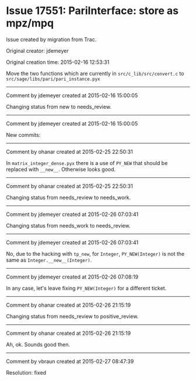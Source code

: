 # Issue 17551: PariInterface: store as mpz/mpq

Issue created by migration from Trac.

Original creator: jdemeyer

Original creation time: 2015-02-16 12:53:31

Move the two functions which are currently in `src/c_lib/src/convert.c` to `src/sage/libs/pari/pari_instance.pyx`


---

Comment by jdemeyer created at 2015-02-16 15:00:05

Changing status from new to needs_review.


---

Comment by jdemeyer created at 2015-02-16 15:00:05

New commits:


---

Comment by ohanar created at 2015-02-25 22:50:31

In `matrix_integer_dense.pyx` there is a use of `PY_NEW` that should be replaced with `__new__`. Otherwise looks good.


---

Comment by ohanar created at 2015-02-25 22:50:31

Changing status from needs_review to needs_work.


---

Comment by jdemeyer created at 2015-02-26 07:03:41

Changing status from needs_work to needs_review.


---

Comment by jdemeyer created at 2015-02-26 07:03:41

No, due to the hacking with `tp_new`, for `Integer`, `PY_NEW(Integer)` is not the same as `Integer.__new__(Integer)`.


---

Comment by jdemeyer created at 2015-02-26 07:08:19

In any case, let's leave fixing `PY_NEW(Integer)` for a different ticket.


---

Comment by ohanar created at 2015-02-26 21:15:19

Changing status from needs_review to positive_review.


---

Comment by ohanar created at 2015-02-26 21:15:19

Ah, ok. Sounds good then.


---

Comment by vbraun created at 2015-02-27 08:47:39

Resolution: fixed
